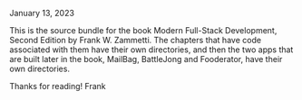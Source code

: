 January 13, 2023

This is the source bundle for the book Modern Full-Stack Development, Second Edition by
Frank W. Zammetti.  The chapters that have code associated with them have
their own directories, and then the two apps that are built later in the book,
MailBag, BattleJong and Fooderator, have their own directories.

Thanks for reading!
Frank
